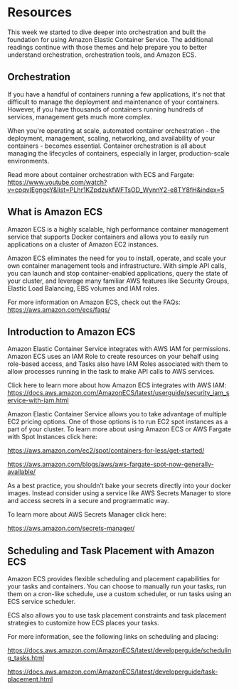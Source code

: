 # Resources

This week we started to dive deeper into orchestration and built the foundation for using Amazon Elastic Container Service. The additional readings continue with those themes and help prepare you to better understand orchestration, orchestration tools, and Amazon ECS. 

 

 

## Orchestration

 

If you have a handful of containers running a few applications, it's not that difficult to manage the deployment and maintenance of your containers. However, if you have thousands of containers running hundreds of services, management gets much more complex.

 

When you're operating at scale, automated container orchestration - the deployment, management, scaling, networking, and availability of your containers - becomes essential. Container orchestration is all about managing the lifecycles of containers, especially in larger, production-scale environments.

 

Read more about container orchestration with ECS and Fargate:  https://www.youtube.com/watch?v=cpqvIEgngcY&list=PLhr1KZpdzukfWFTsOD_WynnY2-e8TY8fH&index=5

 

 

## What is Amazon ECS

 

Amazon ECS is a highly scalable, high performance container management service that supports Docker containers and allows you to easily run applications on a cluster of Amazon EC2 instances. 

 

Amazon ECS eliminates the need for you to install, operate, and scale your own container management tools and infrastructure. With simple API calls, you can launch and stop container-enabled applications, query the state of your cluster, and leverage many familiar AWS features like Security Groups, Elastic Load Balancing, EBS volumes and IAM roles. 

 

For more information on Amazon ECS, check out the FAQs:  https://aws.amazon.com/ecs/faqs/

 

 

## Introduction to Amazon ECS

 

Amazon Elastic Container Service integrates with AWS IAM for permissions. Amazon ECS uses an IAM Role to create resources on your behalf using role-based access, and Tasks also have IAM Roles associated with them to allow processes running in the task to make API calls to AWS services. 

 

Click here to learn more about how Amazon ECS integrates with AWS IAM:  https://docs.aws.amazon.com/AmazonECS/latest/userguide/security_iam_service-with-iam.html

 

Amazon Elastic Container Service allows you to take advantage of multiple EC2 pricing options. One of those options is to run EC2 spot instances as a part of your cluster. To learn more about using Amazon ECS or AWS Fargate with Spot Instances click here: 

https://aws.amazon.com/ec2/spot/containers-for-less/get-started/

https://aws.amazon.com/blogs/aws/aws-fargate-spot-now-generally-available/

 

As a best practice, you shouldn’t bake your secrets directly into your docker images. Instead consider using a service like AWS Secrets Manager to store and access secrets in a secure and programmatic way.

 

To learn more about AWS Secrets Manager click here: 

https://aws.amazon.com/secrets-manager/

 

 

## Scheduling and Task Placement with Amazon ECS

 

Amazon ECS provides flexible scheduling and placement capabilities for your tasks and containers. You can choose to manually run your tasks, run them on a cron-like schedule, use a custom scheduler, or run tasks using an ECS service scheduler. 

 

ECS also allows you to use task placement constraints and task placement strategies to customize how ECS places your tasks. 

 

For more information, see the following links on scheduling and placing:

https://docs.aws.amazon.com/AmazonECS/latest/developerguide/scheduling_tasks.html

 

https://docs.aws.amazon.com/AmazonECS/latest/developerguide/task-placement.html